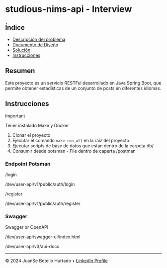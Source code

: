 # studious-nims-api - Interview

## Índice

- [Descripción del problema](docs/1-contexto-del-problema.md)
- [Documento de Diseño](docs/2-documento-de-diseño.md)
- [Solución](docs/3-desarrollo.md)
- [Instrucciones](#instrucciones)

## Resumen

Este proyecto es un servicio RESTFul desarrollado en Java Spring Boot, que permite obtener estadísticas de un conjunto de posts en diferentes idiomas.

## Instrucciones

> [!IMPORTANT]
> Tener instalado Make y Docker

1. Clonar el proyecto
2. Ejecutar el comando `make run_all` en la raíz del proyecto
3. Ejecutar scripts de base de datos que estan dentro de la carpeta db/
4. Consumir desde potsman - File dentro de caperta /postman

### Endpoint Potsman

/login

/dev/user-api/v1/public/auth/login

/register

/dev/user-api/v1/public/auth/register

### Swagger

Swagger or OpenAPI

/dev/user-api/swagger-ui/index.html

/dev/user-api/v3/api-docs

---

&copy; 2024 JuanSe Botello Hurtado &bull; [LinkedIn Profile](https://www.linkedin.com/in/jbotellohu/)

